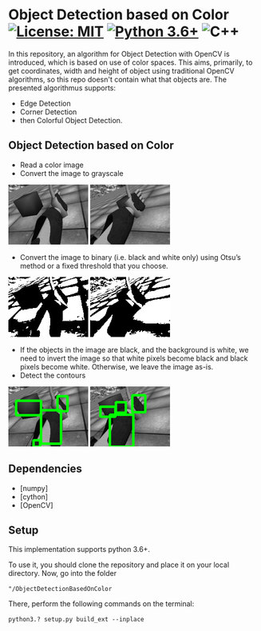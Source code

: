 
# Object Detection based on Color [![License: MIT](https://img.shields.io/badge/License-MIT-yellow.svg)](./LICENSE) [![Python 3.6+](https://img.shields.io/badge/python-3.6+-blue.svg)](https://www.python.org/downloads/release/python-360/) ![C++](https://img.shields.io/badge/C++-Solutions-red.svg?style=flat&logo=c++) 


In this repository, an algorithm for Object Detection with OpenCV is introduced, which is based on use of color spaces.
This aims, primarily, to get coordinates, width and height of object using traditional OpenCV algorithms, so this repo doesn't contain what that objects are. 
The presented algorithmus supports:
 - Edge Detection
 - Corner Detection 
 - then Colorful Object Detection.


## Object Detection based on Color 
- Read a color image
- Convert the image to grayscale 

![](img_test2.png) ![](img_test2_r.png)

- Convert the image to binary (i.e. black and white only) using Otsu’s method or a fixed threshold that you choose.

![](bw_img_left.png) ![](bw_img_r.png)

- If the objects in the image are black, and the background is white, we need to invert the image so that white pixels become black and black pixels become white. Otherwise, we leave the image as-is.
- Detect the contours 

![](img_test.png) ![](img_test_right.png)

## Dependencies

 * [numpy]
 * [cython]
 * [OpenCV]

## Setup

This implementation supports python 3.6+.

To use it, you should clone the repository and place it on your local directory.
Now, go into the folder

    "/ObjectDetectionBasedOnColor

There, perform the following commands on the terminal:

    python3.? setup.py build_ext --inplace
